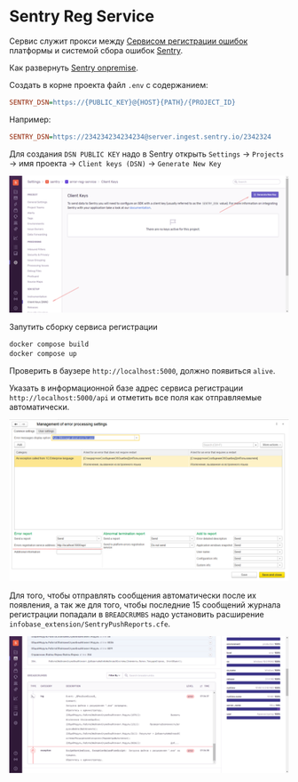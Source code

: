 # Sentry Reg Service

Сервис служит прокси между [Cервисом регистрации ошибок](https://its.1c.ru/db/v8318doc#bookmark:dev:TI000002264) платформы и системой сбора ошибок [Sentry](https://sentry.io/).

Как развернуть [Sentry onpremise](https://github.com/getsentry/onpremise).

Создать в корне проекта файл `.env` с содержанием:

```ini
SENTRY_DSN=https://{PUBLIC_KEY}@{HOST}{PATH}/{PROJECT_ID}
```

Например:

```ini
SENTRY_DSN=https://234234234234234@server.ingest.sentry.io/2342324
```

Для создания `DSN PUBLIC KEY` надо в Sentry открыть
`Settings` → `Projects` → имя проекта → `Client keys (DSN)` → `Generate New Key`

![Настройки](docs/assets/dsn.png)

Запутить сборку сервиса регистрации

```bash
docker compose build
docker compose up
```
Проверить в баузере `http://localhost:5000`, должно появиться `alive`.

Указать в информационной базе адрес сервиса регистрации `http://localhost:5000/api` и отметить все поля как отправляемые автоматически.

![Настройки](docs/assets/settings.png)

Для того, чтобы отправлять сообщения автоматически после их появления, а так же для того, чтобы последние 15 сообщений журнала регистрации попадали в `BREADCRUMBS` надо установить расширение `infobase_extension/SentryPushReports.cfe`.

![Настройки](docs/assets/breadcrumbs.png)
